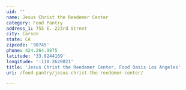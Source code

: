 ```yaml
---
uid: ''
name: Jesus Christ the Reedemer Center
category: Food Pantry
address_1: 755 E. 223rd Street
city: Carson
state: CA
zipcode: '90745'
phone: 424.264.9875
latitude: '33.8244169'
longitude: '-118.2620021'
title: 'Jesus Christ the Reedemer Center, Food Oasis Los Angeles'
uri: /food-pantry/jesus-christ-the-reedemer-center/

---
```

